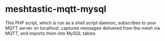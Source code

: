 # meshtastic-mqtt-mysql
This PHP script, which is run as a shell script daemon, subscribes to your MQTT server on localhost, captures messages delivered from the mesh via MQTT, and imports them into MySQL tables.
